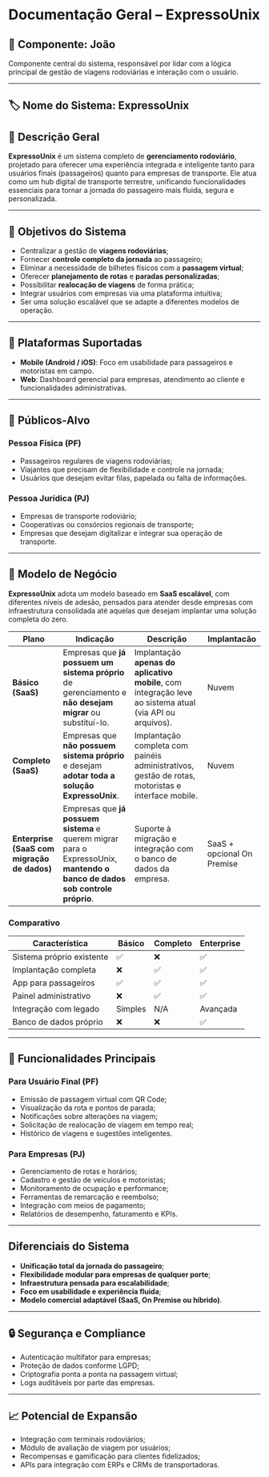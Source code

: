 # Documentação Geral – ExpressoUnix

## 🎯 Componente: João

Componente central do sistema, responsável por lidar com a lógica principal de gestão de viagens rodoviárias e interação com o usuário.

---

## 🏷️ Nome do Sistema: ExpressoUnix

## 📝 Descrição Geral

**ExpressoUnix** é um sistema completo de **gerenciamento rodoviário**, projetado para oferecer uma experiência integrada e inteligente tanto para usuários finais (passageiros) quanto para empresas de transporte. Ele atua como um hub digital de transporte terrestre, unificando funcionalidades essenciais para tornar a jornada do passageiro mais fluida, segura e personalizada.

---

## 🎯 Objetivos do Sistema

- Centralizar a gestão de **viagens rodoviárias**;
- Fornecer **controle completo da jornada** ao passageiro;
- Eliminar a necessidade de bilhetes físicos com a **passagem virtual**;
- Oferecer **planejamento de rotas** e **paradas personalizadas**;
- Possibilitar **realocação de viagens** de forma prática;
- Integrar usuários com empresas via uma plataforma intuitiva;
- Ser uma solução escalável que se adapte a diferentes modelos de operação.

---

## 📱 Plataformas Suportadas

- **Mobile (Android / iOS)**: Foco em usabilidade para passageiros e motoristas em campo.
- **Web**: Dashboard gerencial para empresas, atendimento ao cliente e funcionalidades administrativas.

---

## 👥 Públicos-Alvo

### Pessoa Física (PF)

- Passageiros regulares de viagens rodoviárias;
- Viajantes que precisam de flexibilidade e controle na jornada;
- Usuários que desejam evitar filas, papelada ou falta de informações.

### Pessoa Jurídica (PJ)

- Empresas de transporte rodoviário;
- Cooperativas ou consórcios regionais de transporte;
- Empresas que desejam digitalizar e integrar sua operação de transporte.

---

## 💼 Modelo de Negócio

**ExpressoUnix** adota um modelo baseado em **SaaS escalável**, com diferentes níveis de adesão, pensados para atender desde empresas com infraestrutura consolidada até aquelas que desejam implantar uma solução completa do zero.

| Plano | Indicação | Descrição | Implantacão |
| ----- | ---------- | ----------- | ------------- |
| **Básico (SaaS)** | Empresas que **já possuem um sistema próprio** de gerenciamento e **não desejam migrar** ou substituí-lo. | Implantação **apenas do aplicativo mobile**, com integração leve ao sistema atual (via API ou arquivos). | Nuvem |
| **Completo (SaaS)** | Empresas que **não possuem sistema próprio** e desejam **adotar toda a solução ExpressoUnix**. | Implantação completa com painéis administrativos, gestão de rotas, motoristas e interface mobile. | Nuvem |
| **Enterprise (SaaS com migração de dados)** | Empresas que **já possuem sistema** e querem migrar para o ExpressoUnix, **mantendo o banco de dados sob controle próprio**. | Suporte à migração e integração com o banco de dados da empresa. | SaaS + opcional On Premise |

### Comparativo

| Característica | Básico | Completo | Enterprise |
| --------------- | ------- | -------- | ---------- |
| Sistema próprio existente | ✅ | ❌ | ✅ |
| Implantação completa | ❌ | ✅ | ✅ |
| App para passageiros | ✅ | ✅ | ✅ |
| Painel administrativo | ❌ | ✅ | ✅ |
| Integração com legado | Simples | N/A | Avançada |
| Banco de dados próprio | ❌ | ❌ | ✅ |

---

## 🔧 Funcionalidades Principais

### Para Usuário Final (PF)

- Emissão de passagem virtual com QR Code;
- Visualização da rota e pontos de parada;
- Notificações sobre alterações na viagem;
- Solicitação de realocação de viagem em tempo real;
- Histórico de viagens e sugestões inteligentes.

### Para Empresas (PJ)

- Gerenciamento de rotas e horários;
- Cadastro e gestão de veículos e motoristas;
- Monitoramento de ocupação e performance;
- Ferramentas de remarcação e reembolso;
- Integração com meios de pagamento;
- Relatórios de desempenho, faturamento e KPIs.

---

## Diferenciais do Sistema

- **Unificação total da jornada do passageiro**;
- **Flexibilidade modular para empresas de qualquer porte**;
- **Infraestrutura pensada para escalabilidade**;
- **Foco em usabilidade e experiência fluida**;
- **Modelo comercial adaptável (SaaS, On Premise ou híbrido)**.

---

## 🔒 Segurança e Compliance

- Autenticação multifator para empresas;
- Proteção de dados conforme LGPD;
- Criptografia ponta a ponta na passagem virtual;
- Logs auditáveis por parte das empresas.

---

## 📈 Potencial de Expansão

- Integração com terminais rodoviários;
- Módulo de avaliação de viagem por usuários;
- Recompensas e gamificação para clientes fidelizados;
- APIs para integração com ERPs e CRMs de transportadoras.
